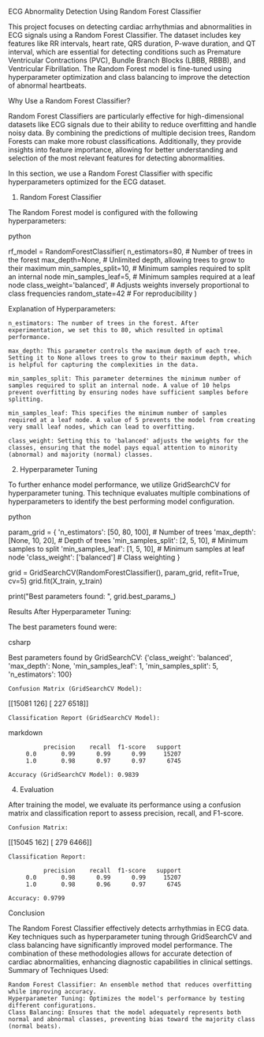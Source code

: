 ECG Abnormality Detection Using Random Forest Classifier

This project focuses on detecting cardiac arrhythmias and abnormalities in ECG signals using a Random Forest Classifier. The dataset includes key features like RR intervals, heart rate, QRS duration, P-wave duration, and QT interval, which are essential for detecting conditions such as Premature Ventricular Contractions (PVC), Bundle Branch Blocks (LBBB, RBBB), and Ventricular Fibrillation. The Random Forest model is fine-tuned using hyperparameter optimization and class balancing to improve the detection of abnormal heartbeats.

Why Use a Random Forest Classifier?

Random Forest Classifiers are particularly effective for high-dimensional datasets like ECG signals due to their ability to reduce overfitting and handle noisy data. By combining the predictions of multiple decision trees, Random Forests can make more robust classifications. Additionally, they provide insights into feature importance, allowing for better understanding and selection of the most relevant features for detecting abnormalities.

In this section, we use a Random Forest Classifier with specific hyperparameters optimized for the ECG dataset.
1. Random Forest Classifier

The Random Forest model is configured with the following hyperparameters:

python

rf_model = RandomForestClassifier(
    n_estimators=80,          # Number of trees in the forest
    max_depth=None,           # Unlimited depth, allowing trees to grow to their maximum
    min_samples_split=10,     # Minimum samples required to split an internal node
    min_samples_leaf=5,       # Minimum samples required at a leaf node
    class_weight='balanced',   # Adjusts weights inversely proportional to class frequencies
    random_state=42           # For reproducibility
)

Explanation of Hyperparameters:

    n_estimators: The number of trees in the forest. After experimentation, we set this to 80, which resulted in optimal performance.

    max_depth: This parameter controls the maximum depth of each tree. Setting it to None allows trees to grow to their maximum depth, which is helpful for capturing the complexities in the data.

    min_samples_split: This parameter determines the minimum number of samples required to split an internal node. A value of 10 helps prevent overfitting by ensuring nodes have sufficient samples before splitting.

    min_samples_leaf: This specifies the minimum number of samples required at a leaf node. A value of 5 prevents the model from creating very small leaf nodes, which can lead to overfitting.

    class_weight: Setting this to 'balanced' adjusts the weights for the classes, ensuring that the model pays equal attention to minority (abnormal) and majority (normal) classes.

2. Hyperparameter Tuning

To further enhance model performance, we utilize GridSearchCV for hyperparameter tuning. This technique evaluates multiple combinations of hyperparameters to identify the best performing model configuration.

python

param_grid = {
    'n_estimators': [50, 80, 100],  # Number of trees
    'max_depth': [None, 10, 20],     # Depth of trees
    'min_samples_split': [2, 5, 10], # Minimum samples to split
    'min_samples_leaf': [1, 5, 10],  # Minimum samples at leaf node
    'class_weight': ['balanced']      # Class weighting
}

grid = GridSearchCV(RandomForestClassifier(), param_grid, refit=True, cv=5)
grid.fit(X_train, y_train)

print("Best parameters found: ", grid.best_params_)

Results After Hyperparameter Tuning:

The best parameters found were:

csharp

Best parameters found by GridSearchCV: {'class_weight': 'balanced', 'max_depth': None, 'min_samples_leaf': 1, 'min_samples_split': 5, 'n_estimators': 100}

    Confusion Matrix (GridSearchCV Model):

[[15081   126]
 [  227  6518]]

    Classification Report (GridSearchCV Model):

markdown

              precision    recall  f1-score   support
         0.0       0.99      0.99      0.99     15207
         1.0       0.98      0.97      0.97      6745

    Accuracy (GridSearchCV Model): 0.9839

4. Evaluation

After training the model, we evaluate its performance using a confusion matrix and classification report to assess precision, recall, and F1-score.

    Confusion Matrix:

[[15045   162]
 [  279  6466]]

    Classification Report:

              precision    recall  f1-score   support
         0.0       0.98      0.99      0.99     15207
         1.0       0.98      0.96      0.97      6745

    Accuracy: 0.9799

Conclusion

The Random Forest Classifier effectively detects arrhythmias in ECG data. Key techniques such as hyperparameter tuning through GridSearchCV and class balancing have significantly improved model performance. The combination of these methodologies allows for accurate detection of cardiac abnormalities, enhancing diagnostic capabilities in clinical settings.
Summary of Techniques Used:

    Random Forest Classifier: An ensemble method that reduces overfitting while improving accuracy.
    Hyperparameter Tuning: Optimizes the model's performance by testing different configurations.
    Class Balancing: Ensures that the model adequately represents both normal and abnormal classes, preventing bias toward the majority class (normal beats).